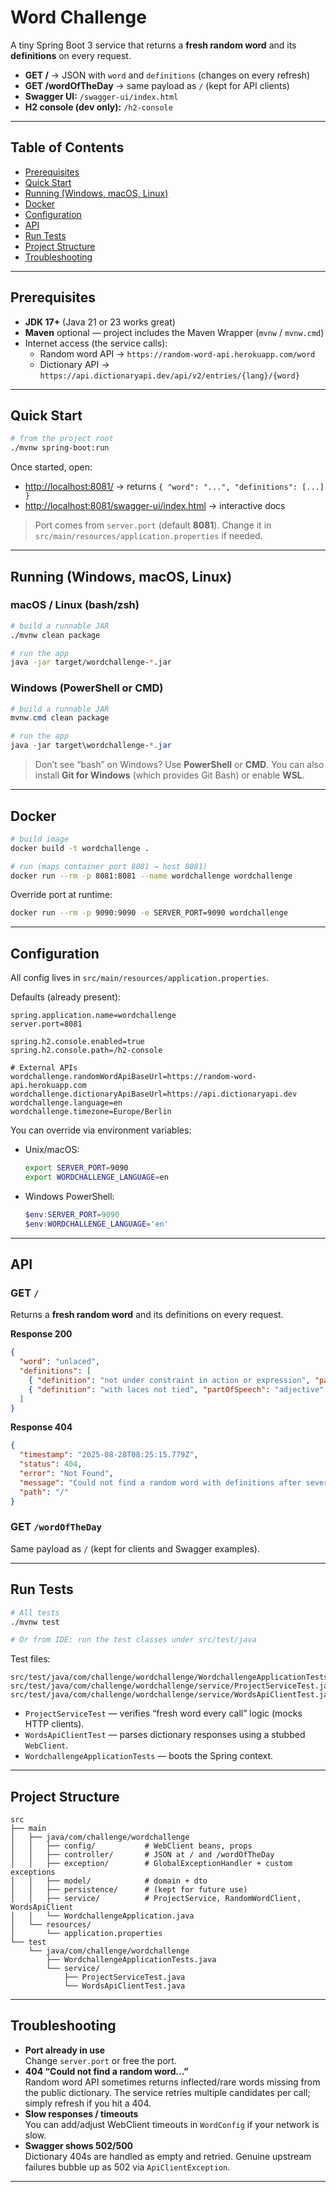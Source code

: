 # Word Challenge

A tiny Spring Boot 3 service that returns a **fresh random word** and its **definitions** on every request.

- **GET /** → JSON with `word` and `definitions` (changes on every refresh)
- **GET /wordOfTheDay** → same payload as `/` (kept for API clients)
- **Swagger UI:** `/swagger-ui/index.html`
- **H2 console (dev only):** `/h2-console`


---

## Table of Contents

- [Prerequisites](#prerequisites)
- [Quick Start](#quick-start)
- [Running (Windows, macOS, Linux)](#running-windows-macos-linux)
- [Docker](#docker)
- [Configuration](#configuration)
- [API](#api)
- [Run Tests](#run-tests)
- [Project Structure](#project-structure)
- [Troubleshooting](#troubleshooting)

---

## Prerequisites

- **JDK 17+** (Java 21 or 23 works great)
- **Maven** optional — project includes the Maven Wrapper (`mvnw` / `mvnw.cmd`)
- Internet access (the service calls):
  - Random word API → `https://random-word-api.herokuapp.com/word`
  - Dictionary API → `https://api.dictionaryapi.dev/api/v2/entries/{lang}/{word}`

---

## Quick Start

```bash
# from the project root
./mvnw spring-boot:run
```

Once started, open:

- <http://localhost:8081/> → returns `{ "word": "...", "definitions": [...] }`
- <http://localhost:8081/swagger-ui/index.html> → interactive docs

> Port comes from `server.port` (default **8081**). Change it in
> `src/main/resources/application.properties` if needed.

---

## Running (Windows, macOS, Linux)

### macOS / Linux (bash/zsh)

```bash
# build a runnable JAR
./mvnw clean package

# run the app
java -jar target/wordchallenge-*.jar
```

### Windows (PowerShell or CMD)

```powershell
# build a runnable JAR
mvnw.cmd clean package

# run the app
java -jar target\wordchallenge-*.jar
```

> Don’t see “bash” on Windows? Use **PowerShell** or **CMD**.
> You can also install **Git for Windows** (which provides Git Bash) or enable **WSL**.

---

## Docker

```bash
# build image
docker build -t wordchallenge .

# run (maps container port 8081 → host 8081)
docker run --rm -p 8081:8081 --name wordchallenge wordchallenge
```

Override port at runtime:

```bash
docker run --rm -p 9090:9090 -e SERVER_PORT=9090 wordchallenge
```

---

## Configuration

All config lives in `src/main/resources/application.properties`.

Defaults (already present):

```properties
spring.application.name=wordchallenge
server.port=8081

spring.h2.console.enabled=true
spring.h2.console.path=/h2-console

# External APIs
wordchallenge.randomWordApiBaseUrl=https://random-word-api.herokuapp.com
wordchallenge.dictionaryApiBaseUrl=https://api.dictionaryapi.dev
wordchallenge.language=en
wordchallenge.timezone=Europe/Berlin
```

You can override via environment variables:

- Unix/macOS:
  ```bash
  export SERVER_PORT=9090
  export WORDCHALLENGE_LANGUAGE=en
  ```
- Windows PowerShell:
  ```powershell
  $env:SERVER_PORT=9090
  $env:WORDCHALLENGE_LANGUAGE='en'
  ```

---

## API

### GET `/`

Returns a **fresh random word** and its definitions on every request.

**Response 200**
```json
{
  "word": "unlaced",
  "definitions": [
    { "definition": "not under constraint in action or expression", "partOfSpeech": "adjective" },
    { "definition": "with laces not tied", "partOfSpeech": "adjective" }
  ]
}
```

**Response 404**
```json
{
  "timestamp": "2025-08-28T08:25:15.779Z",
  "status": 404,
  "error": "Not Found",
  "message": "Could not find a random word with definitions after several attempts.",
  "path": "/"
}
```

### GET `/wordOfTheDay`

Same payload as `/` (kept for clients and Swagger examples).

---

## Run Tests

```bash
# All tests
./mvnw test

# Or from IDE: run the test classes under src/test/java
```

Test files:

```
src/test/java/com/challenge/wordchallenge/WordchallengeApplicationTests.java
src/test/java/com/challenge/wordchallenge/service/ProjectServiceTest.java
src/test/java/com/challenge/wordchallenge/service/WordsApiClientTest.java
```

- `ProjectServiceTest` — verifies “fresh word every call” logic (mocks HTTP clients).
- `WordsApiClientTest` — parses dictionary responses using a stubbed `WebClient`.
- `WordchallengeApplicationTests` — boots the Spring context.

---

## Project Structure

```
src
├── main
│   ├── java/com/challenge/wordchallenge
│   │   ├── config/           # WebClient beans, props
│   │   ├── controller/       # JSON at / and /wordOfTheDay
│   │   ├── exception/        # GlobalExceptionHandler + custom exceptions
│   │   ├── model/            # domain + dto
│   │   ├── persistence/      # (kept for future use)
│   │   ├── service/          # ProjectService, RandomWordClient, WordsApiClient
│   │   └── WordchallengeApplication.java
│   └── resources/
│       └── application.properties
└── test
    └── java/com/challenge/wordchallenge
        ├── WordchallengeApplicationTests.java
        └── service/
            ├── ProjectServiceTest.java
            └── WordsApiClientTest.java
```

---

## Troubleshooting

- **Port already in use**  
  Change `server.port` or free the port.
- **404 “Could not find a random word…”**  
  Random word API sometimes returns inflected/rare words missing from the public dictionary.
  The service retries multiple candidates per call; simply refresh if you hit a 404.
- **Slow responses / timeouts**  
  You can add/adjust WebClient timeouts in `WordConfig` if your network is slow.
- **Swagger shows 502/500**  
  Dictionary 404s are handled as empty and retried. Genuine upstream failures bubble up as 502 via `ApiClientException`.

---


